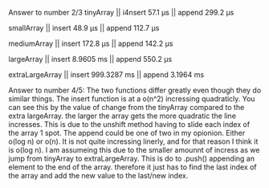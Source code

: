 Answer to number 2/3
tinyArray       || i4nsert 57.1 μs     || append 299.2 μs

smallArray      || insert 48.9 μs     || append 112.7 μs

mediumArray     ||  insert 172.8 μs   || append 142.2 μs

largeArray      || insert 8.9605 ms   || append 550.2 μs
                
extraLargeArray || insert 999.3287 ms || append 3.1964 ms

Answer to number 4/5:
The two functions differ greatly even though they do similar things. The insert function is at a o(n^2) incressing quadraticly. You can see this by the value of change from the tinyArray compared to the extra largeArray. the larger the array gets the more quadratic the line incresses. This is due to the unshift method having to slide each index of the array 1 spot. The append could be one of two in my opionion. Either o(log n) or o(n). It is not quite incressing linerly, and for that reason I think it is o(log n). I am assumeing this due to the smaller amounnt of incress as we jump from tinyArray to extraLargeArray. This is do to .push() appending an element to the end of the array. therefore it just has to find the last index of the array and add the new value to the last/new index.